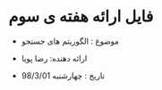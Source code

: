 # فایل ارائه هفته ی سوم 


* موضوع : الگوریتم های جستجو

* ارائه دهنده: رضا پویا

* تاریخ :  چهارشنبه 98/3/01
